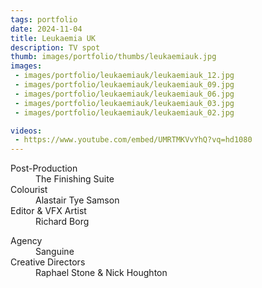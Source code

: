 ```yaml
---
tags: portfolio
date: 2024-11-04
title: Leukaemia UK
description: TV spot
thumb: images/portfolio/thumbs/leukaemiauk.jpg
images:
 - images/portfolio/leukaemiauk/leukaemiauk_12.jpg
 - images/portfolio/leukaemiauk/leukaemiauk_09.jpg
 - images/portfolio/leukaemiauk/leukaemiauk_06.jpg
 - images/portfolio/leukaemiauk/leukaemiauk_03.jpg
 - images/portfolio/leukaemiauk/leukaemiauk_02.jpg

videos:
 - https://www.youtube.com/embed/UMRTMKVvYhQ?vq=hd1080
---
```


<dl>
  <dt>Post-Production</dt>
  <dd>The Finishing Suite</dd>

  <dt>Colourist</dt>
  <dd>Alastair Tye Samson</dd>

  <dt>Editor & VFX Artist</dt>
  <dd>Richard Borg</dd>
</dl>

<dl>
  <dt>Agency</dt>
  <dd>Sanguine</dd>

  <dt>Creative Directors</dt>
  <dd>Raphael Stone & Nick Houghton</dd>
</dl>
 